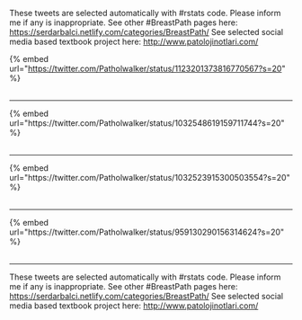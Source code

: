 

These tweets are selected automatically with #rstats code. Please inform me if any is inappropriate.
See other #BreastPath pages here: https://serdarbalci.netlify.com/categories/BreastPath/ 
See selected social media based textbook project here: http://www.patolojinotlari.com/

{% embed url="https://twitter.com/Patholwalker/status/1123201373816770567?s=20" %}<br>
<br>
<hr>
{% embed url="https://twitter.com/Patholwalker/status/1032548619159711744?s=20" %}<br>
<br>
<hr>
{% embed url="https://twitter.com/Patholwalker/status/1032523915300503554?s=20" %}<br>
<br>
<hr>
{% embed url="https://twitter.com/Patholwalker/status/959130290156314624?s=20" %}<br>
<br>
<hr>


These tweets are selected automatically with #rstats code. Please inform me if any is inappropriate.
See other #BreastPath pages here: https://serdarbalci.netlify.com/categories/BreastPath/ 
See selected social media based textbook project here: http://www.patolojinotlari.com/

